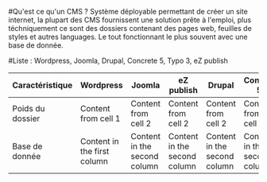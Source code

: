 #Qu'est ce qu'un CMS ?
Système déployable permettant de créer un site internet, la plupart des CMS fournissent une solution prête à l'emploi, plus téchniquement ce sont des dossiers contenant des pages web, feuilles de styles et autres languages. Le tout fonctionnant le plus souvent avec une base de donnée.

#Liste : Wordpress, Joomla, Drupal, Concrete 5, Typo 3, eZ publish


Caractéristique |Wordpress | Joomla | eZ publish | Drupal |Concret 5 | 
------------ |------------ | ------------- | ------------- | ------------- | ------------- |
Poids du dossier | Content from cell 1 |  Content from cell 2 | Content from cell 2 | Content from cell 2 | Content from cell  
Base de donnée | Content in the first column | Content in the second column | Content in the second column | Content in the second column | Content in the second column
